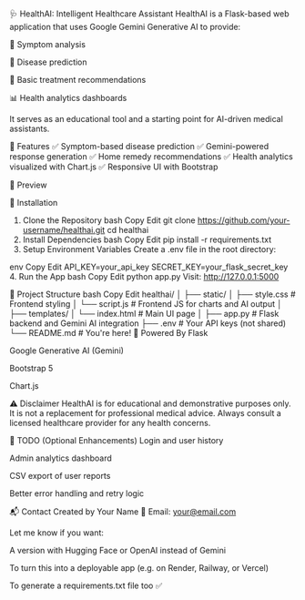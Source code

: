 🩺 HealthAI: Intelligent Healthcare Assistant
HealthAI is a Flask-based web application that uses Google Gemini Generative AI to provide:

🧠 Symptom analysis

🩻 Disease prediction

💊 Basic treatment recommendations

📊 Health analytics dashboards

It serves as an educational tool and a starting point for AI-driven medical assistants.

🔧 Features
✅ Symptom-based disease prediction
✅ Gemini-powered response generation
✅ Home remedy recommendations
✅ Health analytics visualized with Chart.js
✅ Responsive UI with Bootstrap

📸 Preview

🚀 Installation
1. Clone the Repository
bash
Copy
Edit
git clone https://github.com/your-username/healthai.git
cd healthai
2. Install Dependencies
bash
Copy
Edit
pip install -r requirements.txt
3. Setup Environment Variables
Create a .env file in the root directory:

env
Copy
Edit
API_KEY=your_api_key
SECRET_KEY=your_flask_secret_key
4. Run the App
bash
Copy
Edit
python app.py
Visit: http://127.0.0.1:5000

📁 Project Structure
bash
Copy
Edit
healthai/
│
├── static/
│   ├── style.css         # Frontend styling
│   └── script.js         # Frontend JS for charts and AI output
│
├── templates/
│   └── index.html        # Main UI page
│
├── app.py                # Flask backend and Gemini AI integration
├── .env                  # Your API keys (not shared)
└── README.md             # You're here!
🤖 Powered By
Flask

Google Generative AI (Gemini)

Bootstrap 5

Chart.js

⚠️ Disclaimer
HealthAI is for educational and demonstrative purposes only. It is not a replacement for professional medical advice. Always consult a licensed healthcare provider for any health concerns.

📌 TODO (Optional Enhancements)
 Login and user history

 Admin analytics dashboard

 CSV export of user reports

 Better error handling and retry logic

📬 Contact
Created by Your Name
📧 Email: your@email.com

Let me know if you want:

A version with Hugging Face or OpenAI instead of Gemini

To turn this into a deployable app (e.g. on Render, Railway, or Vercel)

To generate a requirements.txt file too ✅
